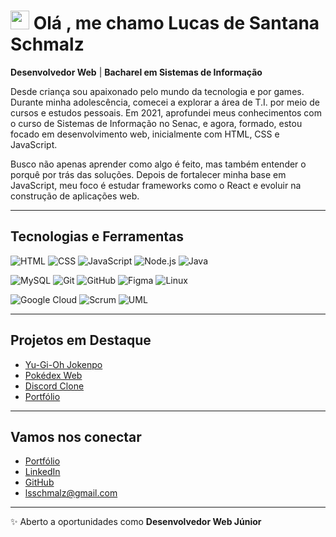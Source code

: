 
# <img src="https://raw.githubusercontent.com/kaueMarques/kaueMarques/master/hi.gif" height="30px"> Olá , me chamo Lucas de Santana Schmalz  

**Desenvolvedor Web** | **Bacharel em Sistemas de Informação**   

Desde criança sou apaixonado pelo mundo da tecnologia e por games. Durante minha adolescência, comecei a explorar a área de T.I. por meio de cursos e estudos pessoais. Em 2021, aprofundei meus conhecimentos com o curso de Sistemas de Informação no Senac, e agora, formado, estou focado em desenvolvimento web, inicialmente com HTML, CSS e JavaScript.

Busco não apenas aprender como algo é feito, mas também entender o porquê por trás das soluções. Depois de fortalecer minha base em JavaScript, meu foco é estudar frameworks como o React e evoluir na construção de aplicações web.

---
## Tecnologias e Ferramentas  
![HTML](https://img.shields.io/badge/-HTML5-E34F26?style=flat&logo=html5&logoColor=fff) ![CSS](https://img.shields.io/badge/-CSS3-1572B6?style=flat&logo=css3&logoColor=fff) ![JavaScript](https://img.shields.io/badge/-JavaScript-F7DF1E?style=flat&logo=javascript&logoColor=000) ![Node.js](https://img.shields.io/badge/-Node.js-339933?style=flat&logo=node.js&logoColor=fff) ![Java](https://img.shields.io/badge/-Java-007396?style=flat&logo=java&logoColor=fff) 

![MySQL](https://img.shields.io/badge/-MySQL-4479A1?style=flat&logo=mysql&logoColor=fff)  ![Git](https://img.shields.io/badge/-Git-F05032?style=flat&logo=git&logoColor=fff) ![GitHub](https://img.shields.io/badge/-GitHub-181717?style=flat&logo=github) ![Figma](https://img.shields.io/badge/-Figma-F24E1E?style=flat&logo=figma&logoColor=fff) ![Linux](https://img.shields.io/badge/-Linux-FCC624?style=flat&logo=linux&logoColor=000)

 ![Google Cloud](https://img.shields.io/badge/-Google%20Cloud-4285F4?style=flat&logo=google-cloud&logoColor=fff) ![Scrum](https://img.shields.io/badge/-Scrum-6DB33F?style=flat&logo=trello&logoColor=fff) ![UML](https://img.shields.io/badge/-UML-02569B?style=flat&logo=uml&logoColor=fff)  

---

## Projetos em Destaque

- [Yu-Gi-Oh Jokenpo](https://bit.ly/yugiohschmalz)  
- [Pokédex Web](https://bit.ly/pokedexschmalz)  
- [Discord Clone](https://bit.ly/discordschmalz)
- [Portfólio](https://github.com/LuketeS/portfolio-lucas-de-santana-schmalz) 
  
---

## Vamos nos conectar  
- [Portfólio](https://portfolio-lucas-de-santana-schmalzs-projects.vercel.app)  
- [LinkedIn](https://www.linkedin.com/in/lucasschmalz/)  
- [GitHub](https://github.com/LuketeS)  
- lsschmalz@gmail.com  

---

✨ Aberto a oportunidades como **Desenvolvedor Web Júnior**  
